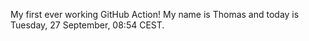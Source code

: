 My first ever working GitHub Action!
My name is Thomas and today is Tuesday, 27 September, 08:54 CEST. 

